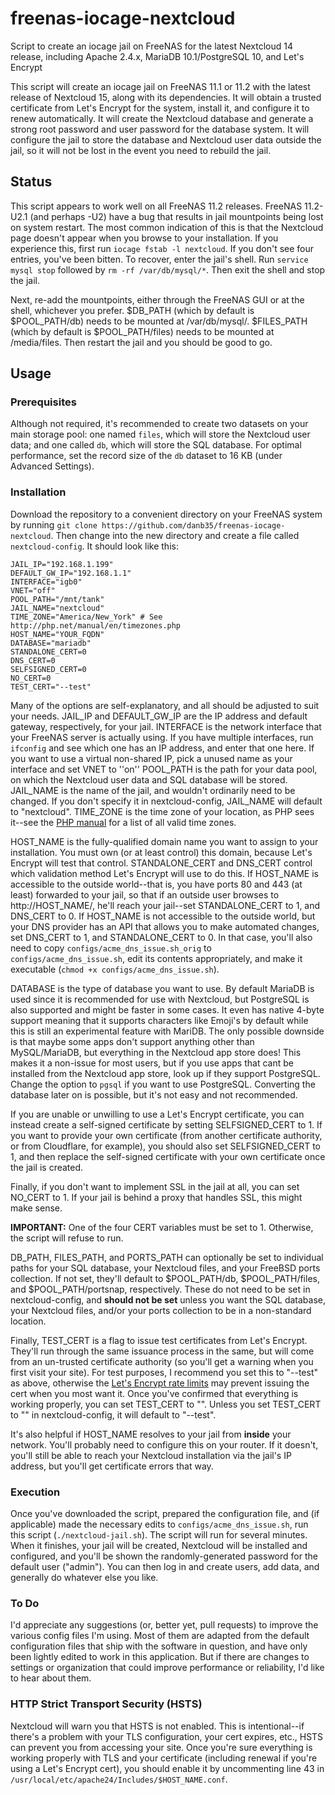 # freenas-iocage-nextcloud
Script to create an iocage jail on FreeNAS for the latest Nextcloud 14 release, including Apache 2.4.x, MariaDB 10.1/PostgreSQL 10, and Let's Encrypt

This script will create an iocage jail on FreeNAS 11.1 or 11.2 with the latest release of Nextcloud 15, along with its dependencies.  It will obtain a trusted certificate from Let's Encrypt for the system, install it, and configure it to renew automatically.  It will create the Nextcloud database and generate a strong root password and user password for the database system.  It will configure the jail to store the database and Nextcloud user data outside the jail, so it will not be lost in the event you need to rebuild the jail.

## Status
This script appears to work well on all FreeNAS 11.2 releases.  FreeNAS 11.2-U2.1 (and perhaps -U2) have a bug that results in jail mountpoints being lost on system restart.  The most common indication of this is that the Nextcloud page doesn't appear when you browse to your installation.  If you experience this, first run `iocage fstab -l nextcloud`.  If you don't see four entries, you've been bitten.  To recover, enter the jail's shell.  Run `service mysql stop` followed by `rm -rf /var/db/mysql/*`.  Then exit the shell and stop the jail.

Next, re-add the mountpoints, either through the FreeNAS GUI or at the shell, whichever you prefer.  $DB_PATH (which by default is $POOL_PATH/db) needs to be mounted at /var/db/mysql/.  $FILES_PATH (which by default is $POOL_PATH/files) needs to be mounted at /media/files.  Then restart the jail and you should be good to go.

## Usage

### Prerequisites
Although not required, it's recommended to create two datasets on your main storage pool: one named `files`, which will store the Nextcloud user data; and one called `db`, which will store the SQL database.  For optimal performance, set the record size of the `db` dataset to 16 KB (under Advanced Settings).

### Installation
Download the repository to a convenient directory on your FreeNAS system by running `git clone https://github.com/danb35/freenas-iocage-nextcloud`.  Then change into the new directory and create a file called `nextcloud-config`.  It should look like this:
```
JAIL_IP="192.168.1.199"
DEFAULT_GW_IP="192.168.1.1"
INTERFACE="igb0"
VNET="off"
POOL_PATH="/mnt/tank"
JAIL_NAME="nextcloud"
TIME_ZONE="America/New_York" # See http://php.net/manual/en/timezones.php
HOST_NAME="YOUR_FQDN"
DATABASE="mariadb"
STANDALONE_CERT=0
DNS_CERT=0
SELFSIGNED_CERT=0
NO_CERT=0
TEST_CERT="--test"
```
Many of the options are self-explanatory, and all should be adjusted to suit your needs.  JAIL_IP and DEFAULT_GW_IP are the IP address and default gateway, respectively, for your jail.  INTERFACE is the network interface that your FreeNAS server is actually using.  If you have multiple interfaces, run `ifconfig` and see which one has an IP address, and enter that one here. If you want to use a virtual non-shared IP, pick a unused name as your interface and set VNET to ''on''  POOL_PATH is the path for your data pool, on which the Nextcloud user data and SQL database will be stored.  JAIL_NAME is the name of the jail, and wouldn't ordinarily need to be changed.  If you don't specify it in nextcloud-config, JAIL_NAME will default to "nextcloud".  TIME_ZONE is the time zone of your location, as PHP sees it--see the [PHP manual](http://php.net/manual/en/timezones.php) for a list of all valid time zones.

HOST_NAME is the fully-qualified domain name you want to assign to your installation.  You must own (or at least control) this domain, because Let's Encrypt will test that control.  STANDALONE_CERT and DNS_CERT control which validation method Let's Encrypt will use to do this.  If HOST_NAME is accessible to the outside world--that is, you have ports 80 and 443 (at least) forwarded to your jail, so that if an outside user browses to http://HOST_NAME/, he'll reach your jail--set STANDALONE_CERT to 1, and DNS_CERT to 0.  If HOST_NAME is not accessible to the outside world, but your DNS provider has an API that allows you to make automated changes, set DNS_CERT to 1, and STANDALONE_CERT to 0.  In that case, you'll also need to copy `configs/acme_dns_issue.sh_orig` to `configs/acme_dns_issue.sh`, edit its contents appropriately, and make it executable (`chmod +x configs/acme_dns_issue.sh`).

DATABASE is the type of database you want to use. By default MariaDB is used since it is recommended for use with Nextcloud, but PostgreSQL is also supported and might be faster in some cases. It even has native 4-byte support meaning that it supports characters like Emoji's by default while this is still an experimental feature with MariDB. The only possible downside is that maybe some apps don't support anything other than MySQL/MariaDB, but everything in the Nextcloud app store does! This makes it a non-issue for most users, but if you use apps that cant be installed from the Nextcloud app store, look up if they support PostgreSQL.
Change the option to `pgsql` if you want to use PostgreSQL.
Converting the database later on is possible, but it's not easy and not recommended.

If you are unable or unwilling to use a Let's Encrypt certificate, you can instead create a self-signed certificate by setting SELFSIGNED_CERT to 1.  If you want to provide your own certificate (from another certificate authority, or from Cloudflare, for example), you should also set SELFSIGNED_CERT to 1, and then replace the self-signed certificate with your own certificate once the jail is created.

Finally, if you don't want to implement SSL in the jail at all, you can set NO_CERT to 1.  If your jail is behind a proxy that handles SSL, this might make sense.

**IMPORTANT:**  One of the four CERT variables must be set to 1.  Otherwise, the script will refuse to run.

DB_PATH, FILES_PATH, and PORTS_PATH can optionally be set to individual paths for your SQL database, your Nextcloud files, and your FreeBSD ports collection.  If not set, they'll default to $POOL_PATH/db, $POOL_PATH/files, and $POOL_PATH/portsnap, respectively.  These do not need to be set in nextcloud-config, and **should not be set** unless you want the SQL database, your Nextcloud files, and/or your ports collection to be in a non-standard location.

Finally, TEST_CERT is a flag to issue test certificates from Let's Encrypt.  They'll run through the same issuance process in the same, but will come from an un-trusted certificate authority (so you'll get a warning when you first visit your site).  For test purposes, I recommend you set this to "--test" as above, otherwise the [Let's Encrypt rate limits](https://letsencrypt.org/docs/rate-limits/) may prevent issuing the cert when you most want it.  Once you've confirmed that everything is working properly, you can set TEST_CERT to "".  Unless you set TEST_CERT to "" in nextcloud-config, it will default to "--test".

It's also helpful if HOST_NAME resolves to your jail from **inside** your network.  You'll probably need to configure this on your router.  If it doesn't, you'll still be able to reach your Nextcloud installation via the jail's IP address, but you'll get certificate errors that way.

### Execution
Once you've downloaded the script, prepared the configuration file, and (if applicable) made the necessary edits to `configs/acme_dns_issue.sh`, run this script (`./nextcloud-jail.sh`).  The script will run for several minutes.  When it finishes, your jail will be created, Nextcloud will be installed and configured, and you'll be shown the randomly-generated password for the default user ("admin").  You can then log in and create users, add data, and generally do whatever else you like.

### To Do
I'd appreciate any suggestions (or, better yet, pull requests) to improve the various config files I'm using.  Most of them are adapted from the default configuration files that ship with the software in question, and have only been lightly edited to work in this application.  But if there are changes to settings or organization that could improve performance or reliability, I'd like to hear about them.

### HTTP Strict Transport Security (HSTS)
Nextcloud will warn you that HSTS is not enabled.  This is intentional--if there's a problem with your TLS configuration, your cert expires, etc., HSTS can prevent you from accessing your site.  Once you're sure everything is working properly with TLS and your certificate (including renewal if you're using a Let's Encrypt cert), you should enable it by uncommenting line 43 in `/usr/local/etc/apache24/Includes/$HOST_NAME.conf`.
